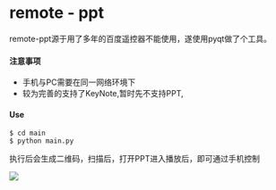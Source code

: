 # remote - ppt

remote-ppt源于用了多年的百度遥控器不能使用，遂使用pyqt做了个工具。

#### 注意事项

* 手机与PC需要在同一网络环境下
* 较为完善的支持了KeyNote,暂时先不支持PPT,

#### Use

```
$ cd main
$ python main.py
```
执行后会生成二维码，扫描后，打开PPT进入播放后，即可通过手机控制

![](http://ww1.sinaimg.cn/large/63885f75ly1fv3r8mxceeg208l0f8gmk.gif)







